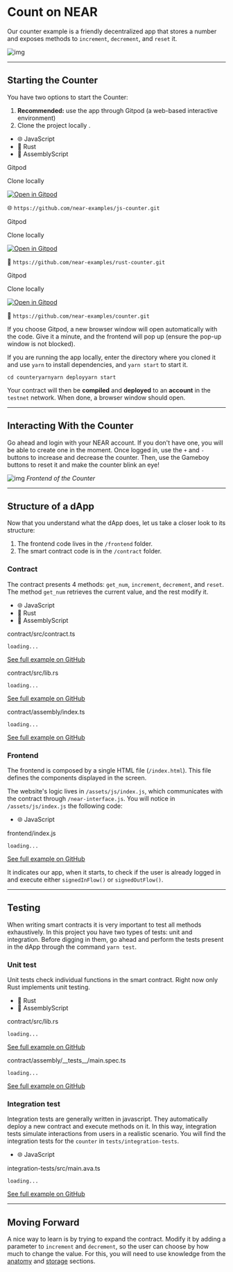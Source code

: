 Count on NEAR
=============

Our counter example is a friendly decentralized app that stores a number and exposes methods to `increment`, `decrement`, and `reset` it.

![img](https://docs.near.org/assets/images/count-on-near-banner-2df2978ef988be400aafd5e0f99878be.png)

* * *

Starting the Counter[​](#starting-the-counter "Direct link to heading")
-----------------------------------------------------------------------

You have two options to start the Counter:

1.  **Recommended:** use the app through Gitpod (a web-based interactive environment)
2.  Clone the project locally .

*   🌐 JavaScript
*   🦀 Rust
*   🚀 AssemblyScript

Gitpod

Clone locally

[![Open in Gitpod](https://gitpod.io/button/open-in-gitpod.svg)](https://gitpod.io/#https://github.com/near-examples/js-counter.git)

🌐 `https://github.com/near-examples/js-counter.git`

Gitpod

Clone locally

[![Open in Gitpod](https://gitpod.io/button/open-in-gitpod.svg)](https://gitpod.io/#https://github.com/near-examples/rust-counter.git)

🦀 `https://github.com/near-examples/rust-counter.git`

Gitpod

Clone locally

[![Open in Gitpod](https://gitpod.io/button/open-in-gitpod.svg)](https://gitpod.io/#https://github.com/near-examples/counter.git)

🚀 `https://github.com/near-examples/counter.git`

If you choose Gitpod, a new browser window will open automatically with the code. Give it a minute, and the frontend will pop up (ensure the pop-up window is not blocked).

If you are running the app locally, enter the directory where you cloned it and use `yarn` to install dependencies, and `yarn start` to start it.

    cd counteryarnyarn deployyarn start

Your contract will then be **compiled** and **deployed** to an **account** in the `testnet` network. When done, a browser window should open.

* * *

Interacting With the Counter[​](#interacting-with-the-counter "Direct link to heading")
---------------------------------------------------------------------------------------

Go ahead and login with your NEAR account. If you don't have one, you will be able to create one in the moment. Once logged in, use the `+` and `-` buttons to increase and decrease the counter. Then, use the Gameboy buttons to reset it and make the counter blink an eye!

![img](https://docs.near.org/assets/images/count-on-near-4c3bca89fb498ba9e02547eeb320d02a.png) _Frontend of the Counter_

* * *

Structure of a dApp[​](#structure-of-a-dapp "Direct link to heading")
---------------------------------------------------------------------

Now that you understand what the dApp does, let us take a closer look to its structure:

1.  The frontend code lives in the `/frontend` folder.
2.  The smart contract code is in the `/contract` folder.

### Contract[​](#contract "Direct link to heading")

The contract presents 4 methods: `get_num`, `increment`, `decrement`, and `reset`. The method `get_num` retrieves the current value, and the rest modify it.

*   🌐 JavaScript
*   🦀 Rust
*   🚀 AssemblyScript

contract/src/contract.ts

    loading...

[See full example on GitHub](https://github.com/near-examples/js-counter/blob/master/contract/src/contract.ts#L3-L29#)

contract/src/lib.rs

    loading...

[See full example on GitHub](https://github.com/near-examples/rust-counter/blob/master/contract/src/lib.rs#L5-L36#)

contract/assembly/index.ts

    loading...

[See full example on GitHub](https://github.com/near-examples/counter/blob/master/contract/assembly/index.ts#)

### Frontend[​](#frontend "Direct link to heading")

The frontend is composed by a single HTML file (`/index.html`). This file defines the components displayed in the screen.

The website's logic lives in `/assets/js/index.js`, which communicates with the contract through `/near-interface.js`. You will notice in `/assets/js/index.js` the following code:

*   🌐 JavaScript

frontend/index.js

    loading...

[See full example on GitHub](https://github.com/near-examples/js-counter/blob/master/frontend/index.js#L10-L21#)

It indicates our app, when it starts, to check if the user is already logged in and execute either `signedInFlow()` or `signedOutFlow()`.

* * *

Testing[​](#testing "Direct link to heading")
---------------------------------------------

When writing smart contracts it is very important to test all methods exhaustively. In this project you have two types of tests: unit and integration. Before digging in them, go ahead and perform the tests present in the dApp through the command `yarn test`.

### Unit test[​](#unit-test "Direct link to heading")

Unit tests check individual functions in the smart contract. Right now only Rust implements unit testing.

*   🦀 Rust
*   🚀 AssemblyScript

contract/src/lib.rs

    loading...

[See full example on GitHub](https://github.com/near-examples/rust-counter/blob/master/contract/src/lib.rs#L48-L69#)

contract/assembly/\_\_tests\_\_/main.spec.ts

    loading...

[See full example on GitHub](https://github.com/near-examples/counter/blob/master/contract/assembly/__tests__/main.spec.ts#L5-L44#)

### Integration test[​](#integration-test "Direct link to heading")

Integration tests are generally written in javascript. They automatically deploy a new contract and execute methods on it. In this way, integration tests simulate interactions from users in a realistic scenario. You will find the integration tests for the `counter` in `tests/integration-tests`.

*   🌐 JavaScript

integration-tests/src/main.ava.ts

    loading...

[See full example on GitHub](https://github.com/near-examples/js-counter/blob/master/integration-tests/src/main.ava.ts#L37-L61#)

* * *

Moving Forward[​](#moving-forward "Direct link to heading")
-----------------------------------------------------------

A nice way to learn is by trying to expand the contract. Modify it by adding a parameter to `increment` and `decrement`, so the user can choose by how much to change the value. For this, you will need to use knowledge from the [anatomy](/develop/contracts/anatomy) and [storage](/develop/contracts/storage) sections.
